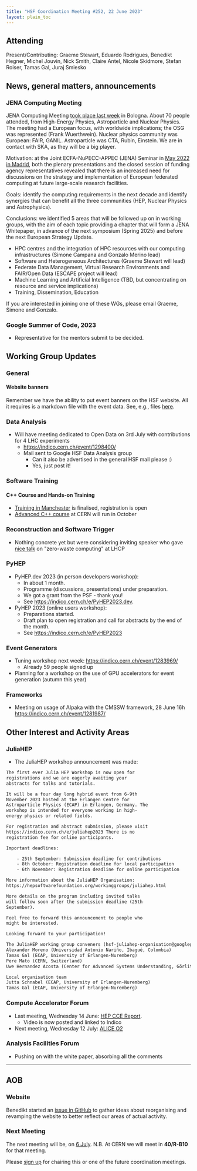 ```yaml
---
title: "HSF Coordination Meeting #252, 22 June 2023"
layout: plain_toc
---
```


## Attending

Present/Contributing: Graeme Stewart, Eduardo Rodrigues, Benedikt Hegner, Michel Jouvin, Nick Smith, Claire Antel, Nicole Skidmore, Stefan Roiser, Tamas Gal, Juraj Smiesko

## News, general matters, announcements

### JENA Computing Meeting

JENA Computing Meeting [took place last week](https://agenda.infn.it/event/34738/timetable/) in Bologna. About 70 people attended, from High-Energy Physics, Astroparticle and Nuclear Physics. The meeting had a European focus, with worldwide implications; the OSG was represented (Frank Wuerthwein). Nuclear physics community was European: FAIR, GANIL. Astroparticle was CTA, Rubin, Einstein. We are in contact with SKA, as they will be a big player.

Motivation: at the Joint ECFA-NuPECC-APPEC (JENA) Seminar in [May 2022 in Madrid](https://indico.cern.ch/event/1040535/), both the plenary presentations and the closed session of funding agency representatives revealed that there is an increased need for discussions on the strategy and implementation of European federated computing at future large-scale research facilities.

Goals: identify the computing requirements in the next decade and identify synergies that can benefit all the three communities (HEP, Nuclear Physics and Astrophysics).

Conclusions: we identified 5 areas that will be followed up on in working groups, with the aim of each topic providing a chapter that will form a JENA Whitepaper, in advance of the next symposium (Spring 2025) and before the next European Strategy Update.

- HPC centres and the integration of HPC resources with our computing infrastructures (Simone Campana and Gonzalo Merino lead)
- Software and Heterogeneous Architectures (Graeme Stewart will lead)
- Federate Data Management, Virtual Research Environments and FAIR/Open Data (ESCAPE project will lead)
- Machine Learning and Artificial Intelligence (TBD, but concentrating on resource and service implications)
- Training, Dissemination, Education

If you are interested in joining one of these WGs, please email Graeme, Simone and Gonzalo.

### Google Summer of Code, 2023

- Representative for the mentors submit to be decided.

## Working Group Updates

### General

#### Website banners

Remember we have the ability to put event banners on the HSF website. All it requires is a markdown file with the event data. See, e.g., files [here](https://github.com/HSF/hsf.github.io/tree/main/announcements/_posts/2023).

### Data Analysis

- Will have meeting dedicated to Open Data on 3rd July with contributions for 4 LHC experiments
    - <https://indico.cern.ch/event/1298400/>
    - Mail sent to Google HSF Data Analysis group
        - Can it also be advertised in the general HSF mail please :)
        - Yes, just post it!

### Software Training

#### C++ Course and Hands-on Training

- [Training in Manchester](https://indico.cern.ch/event/1266661/) is finalised, registration is open
- [Advanced C++ course](https://indico.cern.ch/event/1266628/) at CERN will run in October

### Reconstruction and Software Trigger

- Nothing concrete yet but were considering inviting  speaker who gave [nice talk](https://indico.cern.ch/event/1198609/contributions/5366525/attachments/2654042/4595921/ALVarbanescu_ZeroWaste_May23_toPublish.pdf) on "zero-waste computing" at LHCP


### PyHEP

- PyHEP.dev 2023 (in person developers workshop):
    - In about 1 month.
    - Programme (discussions, presentations) under preparation.
    - We got a grant from the PSF - thank you!
    - See <https://indico.cern.ch/e/PyHEP2023.dev>.
- PyHEP 2023 (online users workshop):
    - Preparations started.
    - Draft plan to open registration and call for abstracts by the end of the month.
    - See <https://indico.cern.ch/e/PyHEP2023>

### Event Generators

- Tuning workshop next week: <https://indico.cern.ch/event/1283969/>
    - Already 59 people signed up
- Planning for a workshop on the use of GPU accelerators for event generation (autumn this year)

### Frameworks

- Meeting on usage of Alpaka with the CMSSW framework, 28 June 16h <https://indico.cern.ch/event/1281987/>

## Other Interest and Activity Areas

### JuliaHEP

- The JuliaHEP workshop announcement was made:

```txt
The first ever Julia HEP Workshop is now open for
registrations and we are eagerly awaiting your 
abstracts for talks and tutorials.

It will be a four day long hybrid event from 6-9th 
November 2023 hosted at the Erlangen Centre for 
Astroparticle Physics (ECAP) in Erlangen, Germany. The 
workshop is intended for everyone working in high-
energy physics or related fields. 

For registration and abstract submission, please visit 
https://indico.cern.ch/e/juliahep2023 There is no 
registration fee for online participants.

Important deadlines:

    - 25th September: Submission deadline for contributions
    - 8th October: Registration deadline for local participation
    - 6th November: Registration deadline for online participation

More information about the JuliaHEP Organisation: 
https://hepsoftwarefoundation.org/workinggroups/juliahep.html

More details on the program including invited talks 
will follow soon after the submission deadline (25th 
September).

Feel free to forward this announcement to people who 
might be interested.

Looking forward to your participation!

The JuliaHEP working group conveners (hsf-juliahep-organisation@googlegroups.com)
Alexander Moreno (Universidad Antonio Nariño, Ibagué, Colombia)
Tamas Gal (ECAP, University of Erlangen-Nuremberg)
Pere Mato (CERN, Switzerland)
Uwe Hernandez Acosta (Center for Advanced Systems Understanding, Görlitz, Germany)

Local organisation team
Jutta Schnabel (ECAP, University of Erlangen-Nuremberg)
Tamas Gal (ECAP, University of Erlangen-Nuremberg)
```

### Compute Accelerator Forum

- Last meeting, Wednesday 14 June: [HEP CCE Report](https://indico.cern.ch/event/1264297/).
    - Video is now posted and linked to Indico
- Next meeting, Wednesday 12 July: [ALICE O2](https://indico.cern.ch/event/1264298/)

### Analysis Facilities Forum

- Pushing on with the white paper, absorbing all the comments

---

## AOB

### Website

Benedikt started an [issue in GitHub](https://github.com/HSF/hsf.github.io/issues/1411) to gather ideas about reorganising and revamping the website to better reflect our areas of actual activity.

### Next Meeting

The next meeting will be, on [6 July](https://indico.cern.ch/event/1225019/). N.B. At CERN we will meet in **40/R-B10** for that meeting.

Please [sign up](https://docs.google.com/spreadsheets/d/1Z1Z4payCpieOLiVFcC6y9j-KCj71u6xX232LHUgIHfI/edit) for chairing this or one of the future coordination meetings.
